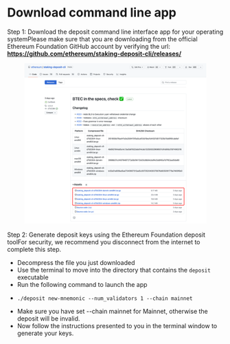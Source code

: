 # Download command line app



Step 1: Download the deposit command line interface app for your operating systemPlease make sure that you are downloading from the official Ethereum Foundation GitHub account by verifying the url: **https://github.com/ethereum/staking-deposit-cli/releases/**



<figure><img src="../../.gitbook/assets/image (3).png" alt=""><figcaption></figcaption></figure>

Step 2: Generate deposit keys using the Ethereum Foundation deposit toolFor security, we recommend you disconnect from the internet to complete this step.

* Decompress the file you just downloaded
* Use the terminal to move into the directory that contains the `deposit` executable
* Run the following command to launch the app
* ```
  ./deposit new-mnemonic --num_validators 1 --chain mainnet 
  ```
* Make sure you have set --chain mainnet for Mainnet, otherwise the deposit will be invalid.
* Now follow the instructions presented to you in the terminal window to generate your keys.
